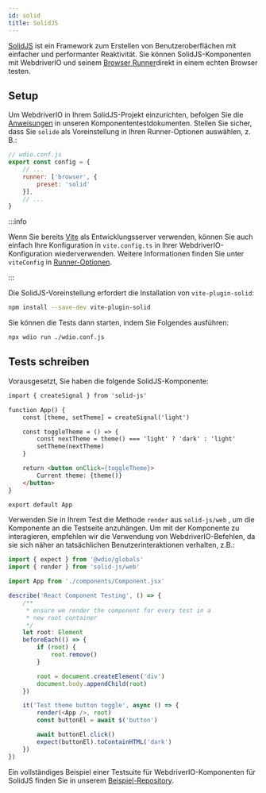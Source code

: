 ```yaml
---
id: solid
title: SolidJS
---
```


[SolidJS](https://www.solidjs.com/) ist ein Framework zum Erstellen von Benutzeroberflächen mit einfacher und performanter Reaktivität. Sie können SolidJS-Komponenten mit WebdriverIO und seinem [Browser Runner](/docs/runner#browser-runner)direkt in einem echten Browser testen.

## Setup

Um WebdriverIO in Ihrem SolidJS-Projekt einzurichten, befolgen Sie die [Anweisungen](/docs/component-testing#set-up) in unseren Komponententestdokumenten. Stellen Sie sicher, dass Sie `solide` als Voreinstellung in Ihren Runner-Optionen auswählen, z. B.:

```js
// wdio.conf.js
export const config = {
    // ...
    runner: ['browser', {
        preset: 'solid'
    }],
    // ...
}
```

:::info

Wenn Sie bereits [Vite](https://vitejs.dev/) als Entwicklungsserver verwenden, können Sie auch einfach Ihre Konfiguration in `vite.config.ts` in Ihrer WebdriverIO-Konfiguration wiederverwenden. Weitere Informationen finden Sie unter `viteConfig` in [Runner-Optionen](/docs/runner#runner-options).

:::

Die SolidJS-Voreinstellung erfordert die Installation von `vite-plugin-solid`:

```sh npm2yarn
npm install --save-dev vite-plugin-solid
```

Sie können die Tests dann starten, indem Sie Folgendes ausführen:

```sh
npx wdio run ./wdio.conf.js
```

## Tests schreiben

Vorausgesetzt, Sie haben die folgende SolidJS-Komponente:

```html title="./components/Component.tsx"
import { createSignal } from 'solid-js'

function App() {
    const [theme, setTheme] = createSignal('light')

    const toggleTheme = () => {
        const nextTheme = theme() === 'light' ? 'dark' : 'light'
        setTheme(nextTheme)
    }

    return <button onClick={toggleTheme}>
        Current theme: {theme()}
    </button>
}

export default App
```

Verwenden Sie in Ihrem Test die Methode `render` aus `solid-js/web` , um die Komponente an die Testseite anzuhängen. Um mit der Komponente zu interagieren, empfehlen wir die Verwendung von WebdriverIO-Befehlen, da sie sich näher an tatsächlichen Benutzerinteraktionen verhalten, z.B.:

```ts title="app.test.tsx"
import { expect } from '@wdio/globals'
import { render } from 'solid-js/web'

import App from './components/Component.jsx'

describe('React Component Testing', () => {
    /**
     * ensure we render the component for every test in a
     * new root container
     */
    let root: Element
    beforeEach(() => {
        if (root) {
            root.remove()
        }

        root = document.createElement('div')
        document.body.appendChild(root)
    })

    it('Test theme button toggle', async () => {
        render(<App />, root)
        const buttonEl = await $('button')

        await buttonEl.click()
        expect(buttonEl).toContainHTML('dark')
    })
})
```

Ein vollständiges Beispiel einer Testsuite für WebdriverIO-Komponenten für SolidJS finden Sie in unserem [Beispiel-Repository](https://github.com/webdriverio/component-testing-examples/tree/main/solidjs-typescript-vite).

